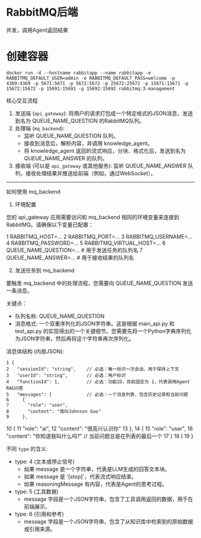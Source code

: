 # RabbitMQ后端
并发，调用Agent返回结果

# 创建容器
```
docker run -d --hostname rabbitapp --name rabbitapp -e RABBITMQ_DEFAULT_USER=admin -e RABBITMQ_DEFAULT_PASS=welcome -p 4369:4369 -p 5671:5671 -p 5672:5672 -p 25672:25672 -p 15671:15671 -p 15672:15672 -p 15691:15691 -p 15692:15692 rabbitmq:3-management
```

核心交互流程


   1. 发送端 (`api_gateway`): 将用户的请求打包成一个特定格式的JSON消息，发送到名为 QUEUE_NAME_QUESTION 的RabbitMQ队列。
   2. 处理端 (`mq_backend`):
       * 监听 QUEUE_NAME_QUESTION 队列。
       * 接收到消息后，解析内容，并调用 knowledge_agent。
       * 将 knowledge_agent 返回的流式响应，分块、格式化后，发送到名为 QUEUE_NAME_ANSWER 的队列。
   3. 接收端 (可以是 `api_gateway` 或其他服务): 监听 QUEUE_NAME_ANSWER
      队列，接收处理结果并推送给前端（例如，通过WebSocket）。

  ---

  如何使用 mq_backend

  1. 环境配置


  您的 api_gateway 应用需要访问和 mq_backend 相同的环境变量来连接到RabbitMQ。请确保以下变量已配置：



   1 RABBITMQ_HOST=...
   2 RABBITMQ_PORT=...
   3 RABBITMQ_USERNAME=...
   4 RABBITMQ_PASSWORD=...
   5 RABBITMQ_VIRTUAL_HOST=...
   6 QUEUE_NAME_QUESTION=... # 用于发送任务的队列名
   7 QUEUE_NAME_ANSWER=...   # 用于接收结果的队列名


  2. 发送任务到 mq_backend


  要触发 mq_backend 中的处理流程，您需要向 QUEUE_NAME_QUESTION 发送一条消息。

  关键点：


   * 队列名称: QUEUE_NAME_QUESTION
   * 消息格式: 一个双重序列化的JSON字符串。这是根据 main_api.py 和 test_api.py
     的实现得出的一个关键细节。您需要先将一个Python字典序列化为JSON字符串，然后再将这个字符串再次序列化。

  消息体结构 (内层JSON):

    1 {
    2   "sessionId": "string",    // 必选：唯一标识一次会话，用于保持上下文
    3   "userId": "string",       // 必选：用户标识
    4   "functionId": 1,          // 必选：功能ID，目前固定为 1，代表调用Agent RAG问答
    5   "messages": [             // 必选：一个消息列表，包含历史记录和当前问题
    6     {
    7       "role": "user",
    8       "content": "我叫Johnson Guo"
    9     },
   10     {
   11       "role": "ai",
   12       "content": "很高兴认识你"
   13     },
   14     {
   15       "role": "user",
   16       "content": "你知道我叫什么吗?" // 当前问题总是在列表的最后一个
   17     }
   18   ]
   19 }
   

  不同 `type` 的含义:

   * type: 4 (文本或停止信号)
       * 如果 message 是一个字符串，代表是LLM生成的回答文本块。
       * 如果 message 是 '[stop]'，代表流式响应结束。
       * 如果 reasoningMessage 有内容，代表是Agent的思考过程。
   * type: 5 (工具数据)
       * message 字段是一个JSON字符串，包含了工具调用返回的数据，用于在前端展示。
   * type: 6 (引用和参考)
       * message 字段是一个JSON字符串，包含了从知识库中检索到的原始数据或引用来源。